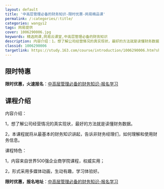 ```yaml
---
layout: default
title: '中高层管理必备的财务知识-限时优惠-网易精品课'
permalink: /:categories/:title/
categories: wangyi2
tags: 网易提供
cover: 1006290006.jpg
keywords: 精选网课,网易云课堂,中高层管理必备的财务知识
description: 内容介绍：1，想了解公司经营情况的真实现状，最好的方法就是读懂财务数据。2，本课程就将从最基本的财务知识讲起，告诉非财务
classid: 1006290006
targetlink: https://study.163.com/course/introduction/1006290006.htm?share=1&shareId=1025206652&utm_campaign=share&utm_medium=iphoneShare&utm_source=&utm_u=1025206652
---
```


## 限时特惠

**限时优惠，火速报名**：[中高层管理必备的财务知识-报名学习](https://study.163.com/course/introduction/1006290006.htm?share=1&shareId=1025206652&utm_campaign=share&utm_medium=iphoneShare&utm_source=&utm_u=1025206652)

## 课程介绍

内容介绍：

1，想了解公司经营情况的真实现状，最好的方法就是读懂财务数据。

2，本课程就将从最基本的财务知识讲起，告诉非财务经理们，如何理解和使用财务信息。

课程特色：

1，内容来自世界500强企业商学院课程，权威实用；

2，形式采用多媒体动画，生动有趣，学习体验好。

**限时优惠，报名地址**：[中高层管理必备的财务知识-报名学习](https://study.163.com/course/introduction/1006290006.htm?share=1&shareId=1025206652&utm_campaign=share&utm_medium=iphoneShare&utm_source=&utm_u=1025206652)

